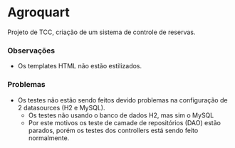 # Agroquart

Projeto de TCC, criação de um sistema de controle de reservas.

### Observações
- Os templates HTML não estão estilizados.

### Problemas
- Os testes não estão sendo feitos devido problemas na configuração de 2 datasources (H2 e MySQL).
    - Os testes não usando o banco de dados H2, mas sim o MySQL
    - Por este motivos os teste de camade de repositórios (DAO) estão parados, porém os testes dos controllers está sendo feito normalmente.